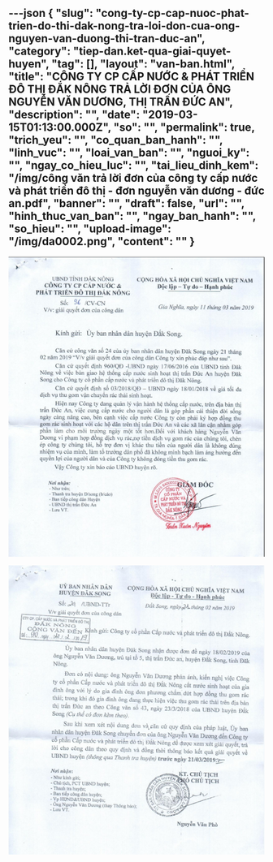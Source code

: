 ---json
{
    "slug": "cong-ty-cp-cap-nuoc-phat-trien-do-thi-dak-nong-tra-loi-don-cua-ong-nguyen-van-duong-thi-tran-duc-an",
    "category": "tiep-dan.ket-qua-giai-quyet-huyen",
    "tag": [],
    "layout": "van-ban.html",
    "title": "CÔNG TY CP CẤP NƯỚC & PHÁT TRIỂN ĐÔ THỊ ĐẮK NÔNG TRẢ LỜI ĐƠN CỦA ÔNG NGUYỄN VĂN DƯƠNG, THỊ TRẤN ĐỨC AN",
    "description": "",
    "date": "2019-03-15T01:13:00.000Z",
    "so": "",
    "permalink": true,
    "trich_yeu": "",
    "co_quan_ban_hanh": "",
    "linh_vuc": "",
    "loai_van_ban": "",
    "nguoi_ky": "",
    "ngay_co_hieu_luc": "",
    "tai_lieu_dinh_kem": "/img/công văn trả lời đơn của công ty cấp nước và phát triển đô thị - đơn nguyễn văn dương - đức an.pdf",
    "banner": "",
    "draft": false,
    "url": "",
    "hinh_thuc_van_ban": "",
    "ngay_ban_hanh": "",
    "so_hieu": "",
    "upload-image": "/img/da0002.png",
    "__content__": ""
}
---
<p><img alt="" src="/img/da0001.png" /></p>

<p><img alt="" src="/img/da0002.png" /></p>